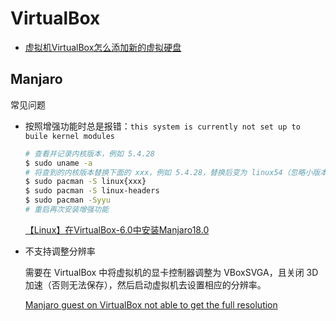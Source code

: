 # VirtualBox

- [虚拟机VirtualBox怎么添加新的虚拟硬盘](https://blog.csdn.net/love__coder/article/details/8270856)

## Manjaro

常见问题

- 按照增强功能时总是报错：`this system is currently not set up to buile kernel modules`

    ```bash
    # 查看并记录内核版本，例如 5.4.28
    $ sudo uname -a
    # 将查到的内核版本替换下面的 xxx，例如 5.4.28，替换后变为 linux54（忽略小版本号）
    $ sudo pacman -S linux{xxx}
    $ sudo pacman -S linux-headers
    $ sudo pacman -Syyu
    # 重启再次安装增强功能
    ```

    [【Linux】在VirtualBox-6.0中安装Manjaro18.0](https://blog.csdn.net/u010168781/article/details/89854178)

- 不支持调整分辨率

    需要在 VirtualBox 中将虚拟机的显卡控制器调整为 VBoxSVGA，且关闭 3D 加速（否则无法保存），然后启动虚拟机去设置相应的分辨率。

    [Manjaro guest on VirtualBox not able to get the full resolution](https://unix.stackexchange.com/questions/499938/manjaro-guest-on-virtualbox-not-able-to-get-the-full-resolution)
